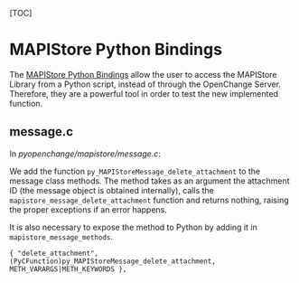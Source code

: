 [TOC]

# MAPIStore Python Bindings #

The [MAPIStore Python Bindings][mapibind] allow the user to access the MAPIStore
Library from a Python script, instead of through the OpenChange Server.
Therefore, they are a powerful tool in order to test the new implemented
function.

[mapibind]: http://openchange.org/documentation/mapibind/intro.html

## message.c ##

In *pyopenchange/mapistore/message.c*:

We add the function `py_MAPIStoreMessage_delete_attachment` to the message
class methods. The method takes as an argument the attachment ID (the message
object is obtained internally), calls the `mapistore_message_delete_attachment`
function and returns nothing, raising the proper exceptions if an error
happens.

It is also necessary to expose the method to Python by adding it in
`mapistore_message_methods`.

    { "delete_attachment", (PyCFunction)py_MAPIStoreMessage_delete_attachment, METH_VARARGS|METH_KEYWORDS },

